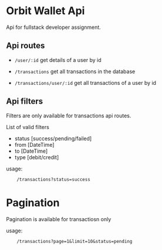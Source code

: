 # Orbit Wallet Api

Api for fullstack developer assignment.

## Api routes

- `/user/:id`
  get details of a user by id

- `/transactions`
  get all transactions in the database

- `/transactions/user/:id`
  get all transactions of a user by id

## Api filters

Filters are only available for transactions api routes.

List of valid filters

- status [success/pending/failed]
- from [DateTime]
- to [DateTime]
- type [debit/credit]

usage:

```
    /transactions?status=success
```

# Pagination

Pagination is available for transactiosn only

usage:

```
    /transactions?page=1&limit=10&status=pending
```
